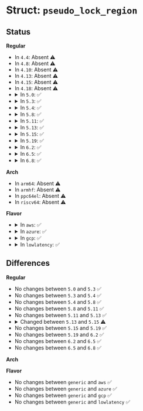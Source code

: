 # Struct: <code>pseudo_lock_region</code>

## Status
<b>Regular</b>
<ul>
<li>
In <code>4.4</code>: Absent ⚠️
</li>
<li>
In <code>4.8</code>: Absent ⚠️
</li>
<li>
In <code>4.10</code>: Absent ⚠️
</li>
<li>
In <code>4.13</code>: Absent ⚠️
</li>
<li>
In <code>4.15</code>: Absent ⚠️
</li>
<li>
In <code>4.18</code>: Absent ⚠️
</li>
<li>
<details>
<summary>In <code>5.0</code>: ✅</summary>

```c
struct pseudo_lock_region {
    struct rdt_resource *r;
    struct rdt_domain *d;
    u32 cbm;
    wait_queue_head_t lock_thread_wq;
    int thread_done;
    int cpu;
    unsigned int line_size;
    unsigned int size;
    void *kmem;
    unsigned int minor;
    struct dentry *debugfs_dir;
    struct list_head pm_reqs;
};
```
</details>
</li>
<li>
<details>
<summary>In <code>5.3</code>: ✅</summary>

```c
struct pseudo_lock_region {
    struct rdt_resource *r;
    struct rdt_domain *d;
    u32 cbm;
    wait_queue_head_t lock_thread_wq;
    int thread_done;
    int cpu;
    unsigned int line_size;
    unsigned int size;
    void *kmem;
    unsigned int minor;
    struct dentry *debugfs_dir;
    struct list_head pm_reqs;
};
```
</details>
</li>
<li>
<details>
<summary>In <code>5.4</code>: ✅</summary>

```c
struct pseudo_lock_region {
    struct rdt_resource *r;
    struct rdt_domain *d;
    u32 cbm;
    wait_queue_head_t lock_thread_wq;
    int thread_done;
    int cpu;
    unsigned int line_size;
    unsigned int size;
    void *kmem;
    unsigned int minor;
    struct dentry *debugfs_dir;
    struct list_head pm_reqs;
};
```
</details>
</li>
<li>
<details>
<summary>In <code>5.8</code>: ✅</summary>

```c
struct pseudo_lock_region {
    struct rdt_resource *r;
    struct rdt_domain *d;
    u32 cbm;
    wait_queue_head_t lock_thread_wq;
    int thread_done;
    int cpu;
    unsigned int line_size;
    unsigned int size;
    void *kmem;
    unsigned int minor;
    struct dentry *debugfs_dir;
    struct list_head pm_reqs;
};
```
</details>
</li>
<li>
<details>
<summary>In <code>5.11</code>: ✅</summary>

```c
struct pseudo_lock_region {
    struct rdt_resource *r;
    struct rdt_domain *d;
    u32 cbm;
    wait_queue_head_t lock_thread_wq;
    int thread_done;
    int cpu;
    unsigned int line_size;
    unsigned int size;
    void *kmem;
    unsigned int minor;
    struct dentry *debugfs_dir;
    struct list_head pm_reqs;
};
```
</details>
</li>
<li>
<details>
<summary>In <code>5.13</code>: ✅</summary>

```c
struct pseudo_lock_region {
    struct rdt_resource *r;
    struct rdt_domain *d;
    u32 cbm;
    wait_queue_head_t lock_thread_wq;
    int thread_done;
    int cpu;
    unsigned int line_size;
    unsigned int size;
    void *kmem;
    unsigned int minor;
    struct dentry *debugfs_dir;
    struct list_head pm_reqs;
};
```
</details>
</li>
<li>
<details>
<summary>In <code>5.15</code>: ✅</summary>

```c
struct pseudo_lock_region {
    struct resctrl_schema *s;
    struct rdt_domain *d;
    u32 cbm;
    wait_queue_head_t lock_thread_wq;
    int thread_done;
    int cpu;
    unsigned int line_size;
    unsigned int size;
    void *kmem;
    unsigned int minor;
    struct dentry *debugfs_dir;
    struct list_head pm_reqs;
};
```
</details>
</li>
<li>
<details>
<summary>In <code>5.19</code>: ✅</summary>

```c
struct pseudo_lock_region {
    struct resctrl_schema *s;
    struct rdt_domain *d;
    u32 cbm;
    wait_queue_head_t lock_thread_wq;
    int thread_done;
    int cpu;
    unsigned int line_size;
    unsigned int size;
    void *kmem;
    unsigned int minor;
    struct dentry *debugfs_dir;
    struct list_head pm_reqs;
};
```
</details>
</li>
<li>
<details>
<summary>In <code>6.2</code>: ✅</summary>

```c
struct pseudo_lock_region {
    struct resctrl_schema *s;
    struct rdt_domain *d;
    u32 cbm;
    wait_queue_head_t lock_thread_wq;
    int thread_done;
    int cpu;
    unsigned int line_size;
    unsigned int size;
    void *kmem;
    unsigned int minor;
    struct dentry *debugfs_dir;
    struct list_head pm_reqs;
};
```
</details>
</li>
<li>
<details>
<summary>In <code>6.5</code>: ✅</summary>

```c
struct pseudo_lock_region {
    struct resctrl_schema *s;
    struct rdt_domain *d;
    u32 cbm;
    wait_queue_head_t lock_thread_wq;
    int thread_done;
    int cpu;
    unsigned int line_size;
    unsigned int size;
    void *kmem;
    unsigned int minor;
    struct dentry *debugfs_dir;
    struct list_head pm_reqs;
};
```
</details>
</li>
<li>
<details>
<summary>In <code>6.8</code>: ✅</summary>

```c
struct pseudo_lock_region {
    struct resctrl_schema *s;
    struct rdt_domain *d;
    u32 cbm;
    wait_queue_head_t lock_thread_wq;
    int thread_done;
    int cpu;
    unsigned int line_size;
    unsigned int size;
    void *kmem;
    unsigned int minor;
    struct dentry *debugfs_dir;
    struct list_head pm_reqs;
};
```
</details>
</li>
</ul>
<b>Arch</b>
<ul>
<li>
In <code>arm64</code>: Absent ⚠️
</li>
<li>
In <code>armhf</code>: Absent ⚠️
</li>
<li>
In <code>ppc64el</code>: Absent ⚠️
</li>
<li>
In <code>riscv64</code>: Absent ⚠️
</li>
</ul>
<b>Flavor</b>
<ul>
<li>
<details>
<summary>In <code>aws</code>: ✅</summary>

```c
struct pseudo_lock_region {
    struct rdt_resource *r;
    struct rdt_domain *d;
    u32 cbm;
    wait_queue_head_t lock_thread_wq;
    int thread_done;
    int cpu;
    unsigned int line_size;
    unsigned int size;
    void *kmem;
    unsigned int minor;
    struct dentry *debugfs_dir;
    struct list_head pm_reqs;
};
```
</details>
</li>
<li>
<details>
<summary>In <code>azure</code>: ✅</summary>

```c
struct pseudo_lock_region {
    struct rdt_resource *r;
    struct rdt_domain *d;
    u32 cbm;
    wait_queue_head_t lock_thread_wq;
    int thread_done;
    int cpu;
    unsigned int line_size;
    unsigned int size;
    void *kmem;
    unsigned int minor;
    struct dentry *debugfs_dir;
    struct list_head pm_reqs;
};
```
</details>
</li>
<li>
<details>
<summary>In <code>gcp</code>: ✅</summary>

```c
struct pseudo_lock_region {
    struct rdt_resource *r;
    struct rdt_domain *d;
    u32 cbm;
    wait_queue_head_t lock_thread_wq;
    int thread_done;
    int cpu;
    unsigned int line_size;
    unsigned int size;
    void *kmem;
    unsigned int minor;
    struct dentry *debugfs_dir;
    struct list_head pm_reqs;
};
```
</details>
</li>
<li>
<details>
<summary>In <code>lowlatency</code>: ✅</summary>

```c
struct pseudo_lock_region {
    struct rdt_resource *r;
    struct rdt_domain *d;
    u32 cbm;
    wait_queue_head_t lock_thread_wq;
    int thread_done;
    int cpu;
    unsigned int line_size;
    unsigned int size;
    void *kmem;
    unsigned int minor;
    struct dentry *debugfs_dir;
    struct list_head pm_reqs;
};
```
</details>
</li>
</ul>

## Differences
<b>Regular</b>
<ul>
<li>
No changes between <code>5.0</code> and <code>5.3</code> ✅
</li>
<li>
No changes between <code>5.3</code> and <code>5.4</code> ✅
</li>
<li>
No changes between <code>5.4</code> and <code>5.8</code> ✅
</li>
<li>
No changes between <code>5.8</code> and <code>5.11</code> ✅
</li>
<li>
No changes between <code>5.11</code> and <code>5.13</code> ✅
</li>
<li>
<details>
<summary>Changed between <code>5.13</code> and <code>5.15</code> ⚠️</summary>
<ul>
<li>
<b>Field added. </b>
<code>struct resctrl_schema *s</code>
</li>
<li>
<b>Field removed. </b>
<code>struct rdt_resource *r</code>
</li>
</ul>
</details>
</li>
<li>
No changes between <code>5.15</code> and <code>5.19</code> ✅
</li>
<li>
No changes between <code>5.19</code> and <code>6.2</code> ✅
</li>
<li>
No changes between <code>6.2</code> and <code>6.5</code> ✅
</li>
<li>
No changes between <code>6.5</code> and <code>6.8</code> ✅
</li>
</ul>
<b>Arch</b>
<ul>
</ul>
<b>Flavor</b>
<ul>
<li>
No changes between <code>generic</code> and <code>aws</code> ✅
</li>
<li>
No changes between <code>generic</code> and <code>azure</code> ✅
</li>
<li>
No changes between <code>generic</code> and <code>gcp</code> ✅
</li>
<li>
No changes between <code>generic</code> and <code>lowlatency</code> ✅
</li>
</ul>
